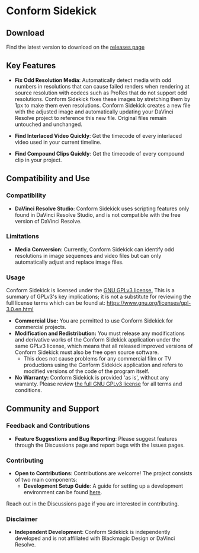 # Conform Sidekick

## Download

Find the latest version to download on the [releases page](https://github.com/beauwright/Conform-Sidekick/releases/latest)

## Key Features

- **Fix Odd Resolution Media**: Automatically detect media with odd numbers in resolutions that can cause failed renders when rendering at source resolution with codecs such as ProRes that do not support odd resolutions. Conform Sidekick fixes these images by stretching them by 1px to make them even resolutions. Conform Sidekick creates a new file with the adjusted image and automatically updating your DaVinci Resolve project to reference this new file. Original files remain untouched and unchanged.

- **Find Interlaced Video Quickly**: Get the timecode of every interlaced video used in your current timeline.

- **Find Compound Clips Quickly**: Get the timecode of every compound clip in your project.

## Compatibility and Use

### Compatibility
- **DaVinci Resolve Studio**: Conform Sidekick uses scripting features only found in DaVinci Resolve Studio, and is not compatible with the free version of DaVinci Resolve.

### Limitations
- **Media Conversion**: Currently, Conform Sidekick can identify odd resolutions in image sequences and video files but can only automatically adjust and replace image files.

### Usage

Conform Sidekick is licensed under the [GNU GPLv3 license.](https://www.gnu.org/licenses/gpl-3.0.en.html) This is a summary of GPLv3's key implications; it is not a substitute for reviewing the full license terms which can be found at: https://www.gnu.org/licenses/gpl-3.0.en.html
- **Commercial Use:** You are permitted to use Conform Sidekick for commercial projects.
- **Modification and Redistribution:** You must release any modifications and derivative works of the Conform Sidekick application under the same GPLv3 license, which means that all released improved versions of Conform Sidekick must also be free open source software. 
    - This does not cause problems for any commercial film or TV productions using the Conform Sidekick application and refers to modified versions of the code of the program itself.
- **No Warranty:** Conform Sidekick is provided 'as is', without any warranty. Please review [the full GNU GPLv3 license](https://www.gnu.org/licenses/gpl-3.0.en.html) for all terms and conditions.

## Community and Support

### Feedback and Contributions
- **Feature Suggestions and Bug Reporting**: Please suggest features through the Discussions page and report bugs with the Issues pages.

### Contributing
- **Open to Contributions**: Contributions are welcome! The project consists of two main components:
  - **Development Setup Guide**: A guide for setting up a development environment can be found [here](/TauriApp/README.md).

Reach out in the Discussions page if you are interested in contributing.

### Disclaimer
- **Independent Development**: Conform Sidekick is independently developed and is not affiliated with Blackmagic Design or DaVinci Resolve.
